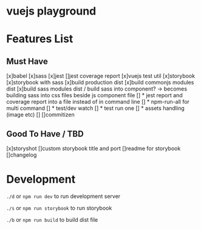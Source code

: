 # vuejs playground

# Features List
## Must Have
[x]babel
[x]sass
[x]jest
[]jest coverage report
[x]vuejs test util
[x]storybook
[x]storybook with sass
[x]build production dist
[x]build commonjs modules dist
[x]build sass modules dist / build sass into component? -> becomes building sass into css files beside js component file
[] * jest report and coverage report into a file instead of in command line
[] * npm-run-all for multi command
[] * test/dev watch
[] * test run one
[] * assets handling (image etc)
[]
[]commitizen
## Good To Have / TBD
[x]storyshot
[]custom storybook title and port
[]readme for storybook
[]changelog


# Development
`./d` or `npm run dev` to run development server

`./s` or `npm run storybook` to run storybook

`./b` or `npm run build` to build dist file

